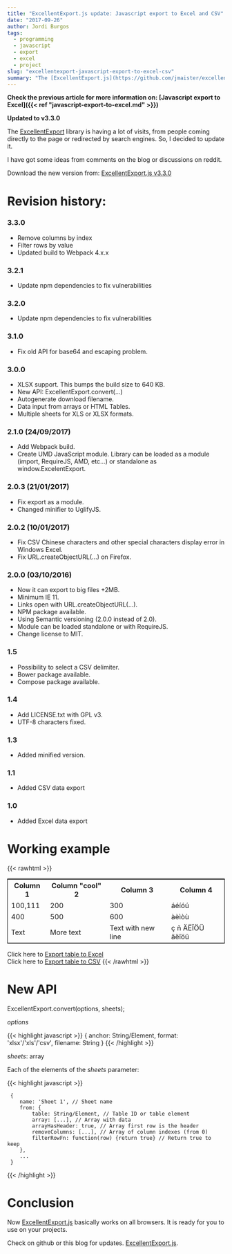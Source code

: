 ```yaml
---
title: "ExcellentExport.js update: Javascript export to Excel and CSV"
date: "2017-09-26"
author: Jordi Burgos
tags:
  - programming 
  - javascript
  - export
  - excel
  - project
slug: "excellentexport-javascript-export-to-excel-csv"
summary: "The [ExcellentExport.js](https://github.com/jmaister/excellentexport) library is having a lot of visits, from people coming directly to the page orredirected by search engines. So, I decided to update it."
---
```


**Check the previous article for more information on: [Javascript export to Excel]({{< ref "javascript-export-to-excel.md" >}})**

**Updated to v3.3.0**

The [ExcellentExport](https://github.com/jmaister/excellentexport) library is having a lot of visits, from people coming directly to the page or
redirected by search engines. So, I decided to update it.

I have got some ideas from comments on the blog or discussions on reddit.

Download the new version from: [ExcellentExport.js v3.3.0](https://github.com/jmaister/excellentexport/releases/tag/3.3.0)

# Revision history:

### 3.3.0

* Remove columns by index
* Filter rows by value
* Updated build to Webpack 4.x.x

### 3.2.1

* Update npm dependencies to fix vulnerabilities

### 3.2.0

* Update npm dependencies to fix vulnerabilities

### 3.1.0

* Fix old API for base64 and escaping problem.

### 3.0.0

* XLSX support. This bumps the build size to 640 KB.
* New API: ExcellentExport.convert(...)
* Autogenerate download filename.
* Data input from arrays or HTML Tables.
* Multiple sheets for XLS or XLSX formats.

### 2.1.0 (24/09/2017)

* Add Webpack build.
* Create UMD JavaScript module. Library can be loaded as a module (import, RequireJS, AMD, etc...) or standalone as window.ExcelentExport.

### 2.0.3 (21/01/2017)

* Fix export as a module.
* Changed minifier to UglifyJS.

### 2.0.2 (10/01/2017)

* Fix CSV Chinese characters and other special characters display error in Windows Excel.
* Fix URL.createObjectURL(...) on Firefox.


### 2.0.0 (03/10/2016)

* Now it can export to big files +2MB.
* Minimum IE 11.
* Links open with URL.createObjectURL(...).
* NPM package available.
* Using Semantic versioning (2.0.0 instead of 2.0).
* Module can be loaded standalone or with RequireJS.
* Change license to MIT.

### 1.5

* Possibility to select a CSV delimiter.
* Bower package available.
* Compose package available.

### 1.4

* Add LICENSE.txt with GPL v3.
* UTF-8 characters fixed.

### 1.3

* Added minified version.

### 1.1

* Added CSV data export

### 1.0

* Added Excel data export

# Working example

{{< rawhtml >}}    
<table class="table table-bordered" id="datatable" style="border: 1px solid black">
            <tr>
                <th>Column 1</th>
                <th>Column "cool" 2</th>
                <th>Column 3</th>
                <th>Column 4</th>
            </tr>
            <tr>
                <td>100,111</td>
                <td>200</td>
                <td>300</td>
                <td>áéíóú</td>
            </tr>
            <tr>
                <td>400</td>
                <td>500</td>
                <td>600</td>
                <td>àèìòù</td>
            </tr>
            <tr>
                <td>Text</td>
                <td>More text</td>
                <td>Text with
                new line</td>
                <td>ç ñ ÄËÏÖÜ äëïöü</td>
            </tr>
</table>

<script src="/js/excellentexport.js"></script>

Click here to <a download="somedata.xls" href="#" onclick="return ExcellentExport.excel(this, 'datatable', 'Sheet Name Here');">Export table to Excel</a>
<br/>
Click here to <a download="somedata.csv" href="#" onclick="return ExcellentExport.csv(this, 'datatable');">Export table to CSV</a>
{{< /rawhtml >}}

# New API

ExcellentExport.convert(options, sheets);

_options_

{{< highlight javascript >}}
     {
        anchor: String/Element,
        format: 'xlsx'/'xls'/'csv',
        filename: String
     }
{{< /highlight >}}

_sheets_: array

Each of the elements of the _sheets_ parameter:

{{< highlight javascript >}}

     {
        name: 'Sheet 1', // Sheet name
        from: {
            table: String/Element, // Table ID or table element
            array: [...], // Array with data
            arrayHasHeader: true, // Array first row is the header
            removeColumns: [...], // Array of column indexes (from 0)
            filterRowFn: function(row) {return true} // Return true to keep
        },
        ...
     }

{{< /highlight >}}

# Conclusion

Now [ExcellentExport.js](https://github.com/jmaister/excellentexport) basically works on all browsers.
It is ready for you to use on your projects.  

Check on github or this blog for updates. [ExcellentExport.js](https://github.com/jmaister/excellentexport).
